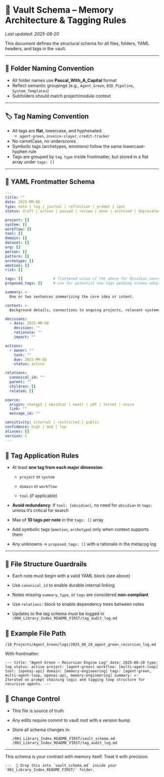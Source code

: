 # 🧠 Vault Schema – Memory Architecture & Tagging Rules

_Last updated: 2025-08-20_

This document defines the structural schema for all files, folders, YAML headers, and tags in the vault.

---

## 📁 Folder Naming Convention

- All folder names use **Pascal_With_A_Capital** format
- Reflect semantic groupings (e.g., `Agent_Green`, `BID_Pipeline`, `System_Templates`)
- Subfolders should match project/module context

---

## 🏷️ Tag Naming Convention

- All tags are **flat**, lowercase, and hyphenated:
  - `agent-green`, `invoice-slayer`, `credit-tracker`
- No camelCase, no underscores
- Symbolic tags (archetypes, emotions) follow the same lowercase-hyphen rule
- Tags are grouped by `tag type` inside frontmatter, but stored in a flat array under `tags: []`

---

## 🧱 YAML Frontmatter Schema

```yaml
---
title: ""
date: 2025-MM-DD
type: note | log | journal | reflection | prompt | spec
status: draft | active | paused | review | done | archived | deprecated

project: []
system: []
workflow: []
tool: []
domain: []
dataset: []
org: []
person: []
pattern: []
archetype: []
emotion: []
risk: []

tags: []              # flattened union of the above for Obsidian search
proposed_tags: []     # use for potential new tags pending schema adoption

summary: >-
  One or two sentences summarizing the core idea or intent.

context: >-
  Background details, connections to ongoing projects, relevant systems.

decisions:
  - date: 2025-MM-DD
    decision: ""
    rationale: ""
    impact: ""

actions:
  - owner: ""
    task: ""
    due: 2025-MM-DD
    status: active

relations:
  canonical_id: ""
  parent: ""
  children: []
  related: []

source:
  origin: chatgpt | obsidian | email | pdf | telnet | voice
  link: ""
  message_id: ""

sensitivity: internal | restricted | public
confidence: high | med | low
aliases: []
version: 1
---
```



## 🔁 Tag Application Rules

- At least **one tag from each major dimension**:
    
    - `project` or `system`
        
    - `domain` or `workflow`
        
    - `tool` (if applicable)
        
- **Avoid redundancy**: if `tool: [obsidian]`, no need for `obsidian` in `tags:` unless it’s critical for search
    
- Max of **10 tags per note** in the `tags: []` array
    
- Add symbolic tags (`emotion`, `archetype`) only when context supports them
    
- Any unknowns → `proposed_tags: []` with a rationale in the metacog log
    

---

## 🔐 File Structure Guardrails

- Each note must begin with a valid YAML block (see above)
    
- Use `canonical_id` to enable durable internal linking
    
- Notes missing `summary`, `type`, or `tags` are considered **non-compliant**
    
- Use `relations:` block to enable dependency trees between notes
    
- Updates to the tag schema must be logged in `/000_Library_Index_README_FIRST/tag_audit_log.md`

## 🧠 Example File Path

`/10_Projects/Agent_Green/logs/2025_08_20_agent_green_recursion_log.md`


With frontmatter:

`--- title: "Agent Green – Recursion Engine Log" date: 2025-08-20 type: log status: active project: [agent-green] workflow: [multi-agent-loop] tool: [openai-api] domain: [memory-engineering] tags: [agent-green, multi-agent-loop, openai-api, memory-engineering] summary: >-   Iterated on prompt chaining logic and tagging loop structure for recursive agents. ---`

## 📌 Change Control

- This file is source of truth
    
- Any edits require commit to vault root with a version bump
    
- Store all schema changes in:
    
    `/001_Library_Index_README_FIRST/vault_schema.md /001_Library_Index_README_FIRST/tag_audit_log.md`
    

---

This schema is your contract with memory itself. Treat it with precision.

``---  📌 Drop this into `vault_schema.md` inside your `001_Library_Index_README_FIRST/` folder.``